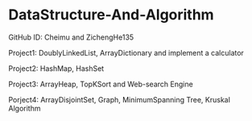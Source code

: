# DataStructure-And-Algorithm
GitHub ID: Cheimu and ZichengHe135

Project1: DoublyLinkedList, ArrayDictionary and implement a calculator

Project2: HashMap, HashSet

Project3: ArrayHeap, TopKSort and Web-search Engine

Porject4: ArrayDisjointSet, Graph, MinimumSpanning Tree, Kruskal Algorithm
